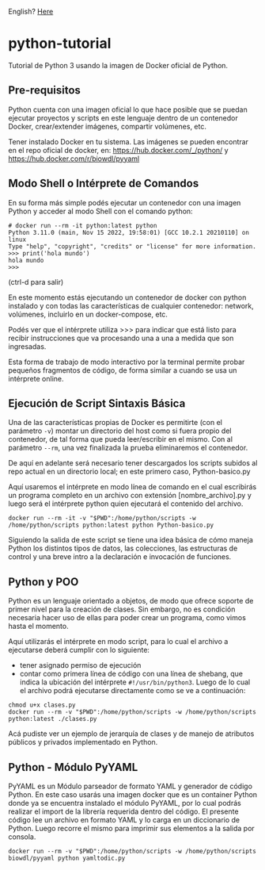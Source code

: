 English? [Here](README.md)

# python-tutorial

Tutorial de Python 3 usando la imagen de Docker oficial de Python.

## Pre-requisitos

Python cuenta con una imagen oficial lo que hace posible que se puedan ejecutar proyectos y scripts en este lenguaje dentro de un contenedor Docker, crear/extender imágenes, compartir volúmenes, etc.

Tener instalado Docker en tu sistema.
Las imágenes se pueden encontrar en el repo oficial de docker, en:
https://hub.docker.com/_/python/ y https://hub.docker.com/r/biowdl/pyyaml


## Modo Shell o Intérprete de Comandos

En su forma más simple podés ejecutar un contenedor con una imagen Python y acceder al modo Shell con el comando python:

```console
# docker run --rm -it python:latest python
Python 3.11.0 (main, Nov 15 2022, 19:58:01) [GCC 10.2.1 20210110] on linux
Type "help", "copyright", "credits" or "license" for more information.
>>> print('hola mundo')
hola mundo
>>>
```

(ctrl-d para salir)

En este momento estás ejecutando un contenedor de docker con python instalado y con todas las características de cualquier contenedor: network, volúmenes, incluirlo en un docker-compose, etc.

Podés ver que el intérprete utiliza >>> para indicar que está listo para recibir instrucciones que va procesando una a una a medida que son ingresadas.

Esta forma de trabajo de modo interactivo por la terminal permite probar pequeños fragmentos de código, de forma similar a cuando se usa un intérprete online.


## Ejecución de Script Sintaxis Básica

Una de las características propias de Docker es permitirte (con el parámetro `-v`) montar un directorio del host como si fuera propio del contenedor, de tal forma que pueda leer/escribir en el mismo. Con al parámetro `--rm`, una vez finalizada la prueba eliminaremos el contenedor.

De aquí en adelante será necesario tener descargados los scripts subidos al repo actual en un directorio local; en este primero caso, Python-basico.py

Aquí usaremos el intérprete en modo línea de comando en el cual escribirás un programa completo en un archivo con extensión [nombre_archivo].py y luego será el intérprete python quien ejecutará el contenido del archivo.

```console
docker run --rm -it -v "$PWD":/home/python/scripts -w /home/python/scripts python:latest python Python-basico.py
```

Siguiendo la salida de este script se tiene una idea básica de cómo maneja Python los distintos tipos de datos, las colecciones, las estructuras de control y una breve intro a la declaración e invocación de funciones.


## Python y POO

Python es un lenguaje orientado a objetos, de modo que ofrece soporte de primer nivel para la creación de clases. Sin embargo, no es condición necesaria hacer uso de ellas para poder crear un programa, como vimos hasta el momento. 

Aquí utilizarás el intérprete en modo script, para lo cual el archivo a ejecutarse deberá cumplir con lo siguiente:
- tener asignado permiso de ejecución
- contar como primera línea de código con una línea de shebang, que indica la ubicación del intérprete
`#!/usr/bin/python3`.
Luego de lo cual el archivo podrá ejecutarse directamente como se ve a continuación:

```console
chmod u+x clases.py
docker run --rm -v "$PWD":/home/python/scripts -w /home/python/scripts python:latest ./clases.py
```
Acá pudiste ver un ejemplo de jerarquía de clases y de manejo de atributos públicos y privados implementado en Python.

## Python - Módulo PyYAML

PyYAML es un Módulo parseador de formato YAML y generador de código Python. 
En este caso usarás una imagen docker que es un container Python donde ya se encuentra instalado el módulo PyYAML, por lo cual podrás realizar el import de la librería requerida dentro del código. 
El presente código lee un archivo en formato YAML y lo carga en un diccionario de Python. Luego recorre el mismo para imprimir sus elementos a la salida por consola.

```console
docker run --rm -v "$PWD":/home/python/scripts -w /home/python/scripts biowdl/pyyaml python yamltodic.py
```
